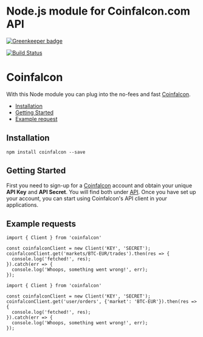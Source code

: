 Node.js module for Coinfalcon.com API
===========

[![Greenkeeper badge](https://badges.greenkeeper.io/DeviaVir/coinfalcon-node.svg)](https://greenkeeper.io/)

[![Build Status](https://secure.travis-ci.org/DeviaVir/coinfalcon-node.png?branch=master)](https://travis-ci.org/DeviaVir/coinfalcon-node.svg?branch=master)

# Coinfalcon

With this Node module you can plug into the no-fees and fast [Coinfalcon](https://coinfalcon.com/).

* [Installation](#installation)
* [Getting Started](#getting-started)
* [Example request](#example-requests)

## Installation

    npm install coinfalcon --save

## Getting Started

First you need to sign-up for a [Coinfalcon](https://coinfalcon.com/sign_up) account and obtain your unique **API Key** and **API Secret**. You will find both under [API](https://coinfalcon.com/settings/applications). Once you have set up your account, you can start using Coinfalcon's API client in your applications.

## Example requests

```
import { Client } from 'coinfalcon'

const coinfalconClient = new Client('KEY', 'SECRET');
coinfalconClient.get('markets/BTC-EUR/trades').then(res => {
  console.log('fetched!', res);
}).catch(err => {
  console.log('Whoops, something went wrong!', err);
});
```

```
import { Client } from 'coinfalcon'

const coinfalconClient = new Client('KEY', 'SECRET');
coinfalconClient.get('user/orders', {'market': 'BTC-EUR'}).then(res => {
  console.log('fetched!', res);
}).catch(err => {
  console.log('Whoops, something went wrong!', err);
});
```
